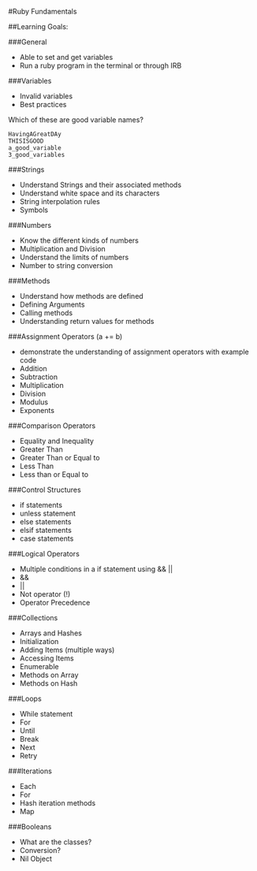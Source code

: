 

#Ruby Fundamentals 

##Learning Goals:

###General
- Able to set and get variables
- Run a ruby program in the terminal or through IRB

###Variables
- Invalid variables
- Best practices

Which of these are good variable names?
```
HavingAGreatDAy
THISISGOOD
a_good_variable
3_good_variables
```

###Strings
- Understand Strings and their associated methods
- Understand white space and its characters
- String interpolation rules
- Symbols

###Numbers
- Know the different kinds of numbers
- Multiplication and Division
- Understand the limits of numbers
- Number to string conversion

###Methods
- Understand how methods are defined
- Defining Arguments
- Calling methods
- Understanding return values for methods

###Assignment Operators (a += b)
- demonstrate the understanding of assignment operators with example code
- Addition
- Subtraction
- Multiplication
- Division
- Modulus
- Exponents

###Comparison Operators
- Equality and Inequality
- Greater Than
- Greater Than or Equal to
- Less Than
- Less than or Equal to

###Control Structures
- if statements
- unless statement
- else statements
- elsif statements
- case statements

###Logical Operators
- Multiple conditions in a if statement using && ||
- &&
- ||
- Not operator (!)
- Operator Precedence

###Collections
- Arrays and Hashes
- Initialization
- Adding Items (multiple ways)
- Accessing Items
- Enumerable
- Methods on Array
- Methods on Hash

###Loops
- While statement
- For
- Until
- Break
- Next
- Retry

###Iterations
- Each
- For
- Hash iteration methods
- Map

###Booleans
- What are the classes?
- Conversion?
- Nil Object

